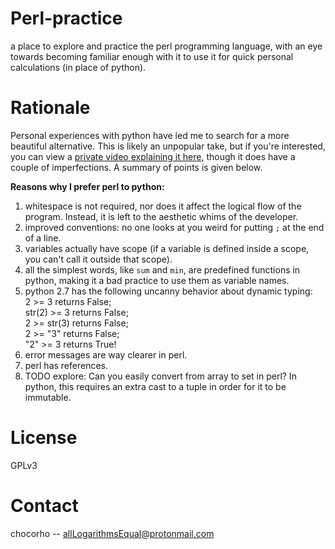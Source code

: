 # Perl-practice

a place to explore and practice the perl programming language, with an eye towards becoming familiar enough with it to use it for quick personal calculations (in place of python).

# Rationale

Personal experiences with python have led me to search for a more beautiful alternative. This is likely an unpopular take, but if you're interested, you can view a [private video explaining it here](https://youtu.be/TMqpO_6WKiY), though it does have a couple of imperfections. A summary of points is given below.

__Reasons why I prefer perl to python:__

1. whitespace is not required, nor does it affect the logical flow of the program. Instead, it is left to the aesthetic whims of the developer.
2. improved conventions: no one looks at you weird for putting `;` at the end of a line.
3. variables actually have scope (if a variable is defined inside a scope, you can't call it outside that scope).
4. all the simplest words, like `sum` and `min`, are predefined functions in python, making it a bad practice to use them as variable names.
5. python 2.7 has the following uncanny behavior about dynamic typing:  
2 >= 3 returns False;  
str(2) >= 3 returns False;  
2 >= str(3) returns False;  
2 >= "3" returns False;  
"2" >= 3 returns True!
6. error messages are way clearer in perl.
7. perl has references.
8. TODO explore: Can you easily convert from array to set in perl? In python, this requires an extra cast to a tuple in order for it to be immutable.

# License

GPLv3

# Contact

chocorho -- allLogarithmsEqual@protonmail.com

